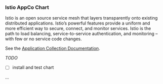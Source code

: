 ### Istio AppCo Chart

Istio is an open source service mesh that layers transparently onto existing distributed applications. Istio’s powerful features provide a uniform and more efficient way to secure, connect, and monitor services. Istio is the path to load balancing, service-to-service authentication, and monitoring – with few or no service code changes.

See the [Application Collection Documentation](https://apps.rancher.io/applications/istio).

_TODO_
- [ ] install and test chart

...
